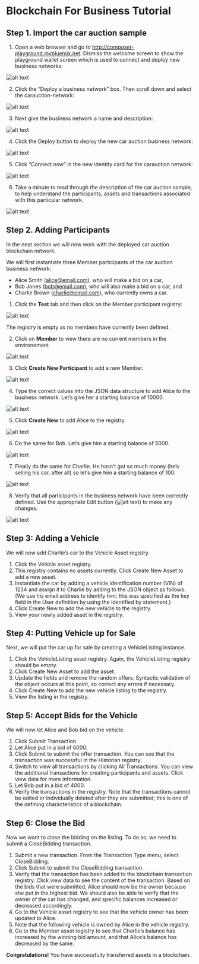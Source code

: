 # Blockchain For Business Tutorial


## Step 1. Import the car auction sample
1. Open a web browser and go to http://composer-playground.mybluemix.net. Dismiss the welcome
screen to show the playground wallet screen which is used to connect and deploy new business
networks:

![alt text](https://github.com/clingeric/blockchain-tutorial/blob/master/img/1.PNG)

2. Click the “Deploy a business network” box. Then scroll down and select the carauction-network:

![alt text](https://github.com/clingeric/blockchain-tutorial/blob/master/img/2.PNG)

3. Next give the business network a name and description:

![alt text](https://github.com/clingeric/blockchain-tutorial/blob/master/img/3.PNG)

4. Click the Deploy button to deploy the new car auction business network:

![alt text](https://github.com/clingeric/blockchain-tutorial/blob/master/img/4.PNG)

5. Click “Connect now” in the new identity card for the carauction network:

![alt text](https://github.com/clingeric/blockchain-tutorial/blob/master/img/5.PNG)

6. Take a minute to read through the description of the car auction sample, to help understand the
participants, assets and transactions associated with this particular network.

![alt text](https://github.com/clingeric/blockchain-tutorial/blob/master/img/6.PNG)

## Step 2. Adding Participants
In the next section we will now work with the deployed car auction blockchain network.

We will first instantiate three Member participants of the car auction business network:

* Alice Smith (alice@email.com), who will make a bid on a car,
* Bob Jones (bob@email.com), who will also make a bid on a car, and
* Charlie Brown (charlie@email.com), who currently owns a car.

1. Click the **Test** tab and then click on the Member participant registry:

![alt text](https://github.com/clingeric/blockchain-tutorial/blob/master/img/7.PNG)

The registry is empty as no members have currently been defined.

2. Click on **Member** to view there are no current members in the environement

![alt text](https://github.com/clingeric/blockchain-tutorial/blob/master/img/8.PNG)

3. Click **Create New Participant** to add a new Member.

![alt text](https://github.com/clingeric/blockchain-tutorial/blob/master/img/9.PNG)

4. Type the correct values into the JSON data structure to add Alice to the business network. Let’s give her a starting balance of 10000.

![alt text](https://github.com/clingeric/blockchain-tutorial/blob/master/img/10.PNG)

5. Click **Create New** to add Alice to the registry.

![alt text](https://github.com/clingeric/blockchain-tutorial/blob/master/img/11.PNG)

6. Do the same for Bob. Let’s give him a starting balance of 5000.

![alt text](https://github.com/clingeric/blockchain-tutorial/blob/master/img/12.PNG)

7. Finally do the same for Charlie. He hasn’t got so much money (he’s selling his car, after all) so let’s give him a starting balance of 100.

![alt text](https://github.com/clingeric/blockchain-tutorial/blob/master/img/14.PNG)

8. Verify that all participants in the business network have been correctly defined. Use the appropriate Edit button (![alt text](https://github.com/clingeric/blockchain-tutorial/blob/master/img/16.PNG)) to make any changes.

![alt text](https://github.com/clingeric/blockchain-tutorial/blob/master/img/17.PNG)

## Step 3: Adding a Vehicle

We will now add Charlie’s car to the Vehicle Asset registry.

1. Click the Vehicle asset registry.
2. This registry contains no assets currently. Click Create New Asset to add a new asset.
3. Instantiate the car by adding a vehicle identification number (VIN) of 1234 and assign it to Charlie by adding to the JSON object as follows. (We use his email address to identify him; this was specified as the key field in the User definition by using the identified by statement.)
4. Click Create New to add the new vehicle to the registry.
5. View your newly added asset in the registry.

## Step 4: Putting Vehicle up for Sale

Next, we will put the car up for sale by creating a VehicleListing instance.

1. Click the VehicleListing asset registry. Again, the VehicleListing registry should be empty.
2. Click Create New Asset to add the asset.
3. Update the fields and remove the random offers. Syntactic validation of the object occurs at this
point, so correct any errors if necessary.
4. Click Create New to add the new vehicle listing to the registry.
5. View the listing in the registry.

## Step 5: Accept Bids for the Vehicle

We will now let Alice and Bob bid on the vehicle.
1. Click Submit Transaction.
2. Let Alice put in a bid of 6000.
3. Click Submit to submit the offer transaction.
You can see that the transaction was successful in the Historian registry.
4. Switch to view all transactions by clicking All Transactions.
You can view the additional transactions for creating participants and assets. Click view data for more information.
5. Let Bob put in a bid of 4000.
6. Verify the transactions in the registry.
Note that the transactions cannot be edited or individually deleted after they are submitted; this is one of the defining characteristics of a blockchain.

## Step 6: Close the Bid

Now we want to close the bidding on the listing. To do so, we need to submit a CloseBidding transaction.
1. Submit a new transaction. From the Transaction Type menu, select CloseBidding.
2. Click Submit to submit the CloseBidding transaction.
3. Verify that the transaction has been added to the blockchain transaction registry. Click view data to see the content of the transaction.
Based on the bids that were submitted, Alice should now be the owner because she put in the highest bid. We should also be able to verify that the owner of the car has changed, and specific balances increased or decreased accordingly.
4. Go to the Vehicle asset registry to see that the vehicle owner has been updated to Alice.
5. Note that the following vehicle is owned by Alice in the vehicle registry.
6. Go to the Member asset registry to see that Charlie’s balance has increased by the winning bid amount, and that Alice’s balance has decreased by the same.

**Congratulations!** You have successfully transferred assets in a blockchain.


